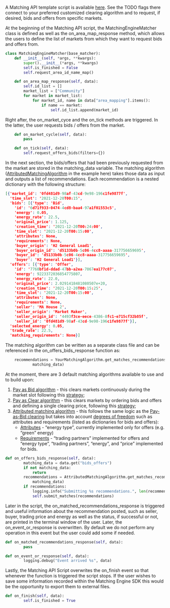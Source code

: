 A Matching API template script is available [here](https://github.com/gridsingularity/gsy-matching-engine-sdk/blob/master/gsy_matching_engine_sdk/setups/matching_engine_matcher.py). See the TODO flags there connect to your preferred customized clearing algorithm and to request, if desired, bids and offers from specific markets.

At the beginning of the Matching API script, the MatchingEngineMatcher class is defined as well as the on_area_map_response method, which allows the users to define the list of markets from which they want to request bids and offers from.

```python
class MatchingEngineMatcher(base_matcher):
    def __init__(self, *args, **kwargs):
        super().__init__(*args, **kwargs)
        self.is_finished = False
        self.request_area_id_name_map()

    def on_area_map_response(self, data):
        self.id_list = []
        market_list = ["Community"]
        for market in market_list:
            for market_id, name in data["area_mapping"].items():
                if name == market:
                    self.id_list.append(market_id)
```
Right after, the on_market_cyce and the on_tick methods are triggered. In the latter, the user requests bids / offers from the market.

```python
    def on_market_cycle(self, data):
        pass

    def on_tick(self, data):
        self.request_offers_bids(filters={})
```
In the next section, the bids/offers that had been previously requested from the market are stored in the matching_data variable. The matching algorithm ([AttributedMatchingAlgorithm](https://github.com/gridsingularity/gsy-matching-engine-sdk/blob/master/gsy_matching_engine_sdk/matching_algorithms/attributed_matching_algorithm.py) in the example here) takes those data as input and outputs a list of recommendations. Each recommendation is a nested dictionary with the following structure:

```json
[{'market_id': '0fd481d9-98af-43cd-9e98-196c1fe9877f',
  'time_slot': '2021-12-20T00:15',
  'bids': [{'type': 'Bid',
    'id': '6d71f933-0474-4cd8-baa4-97a1f01553c5',
    'energy': 0.05,
    'energy_rate': 22.5,
    'original_price': 1.125,
    'creation_time': '2021-12-20T00:24:00',
    'time_slot': '2021-12-20T00:15:00',
    'attributes': None,
    'requirements': None,
    'buyer_origin': 'H2 General Load1',
    'buyer_origin_id': 'd5133b0b-5c06-4cc8-aaaa-317756659695',
    'buyer_id': 'd5133b0b-5c06-4cc8-aaaa-317756659695',
    'buyer': 'H2 General Load1'}],
  'offers': [{'type': 'Offer',
    'id': '7760bf1d-ddad-47bb-a2ea-7067ea177c07',
    'energy': 9223372036854775807,
    'energy_rate': 22.0,
    'original_price': 2.0291418481080507e+20,
    'creation_time': '2021-12-20T00:15:25',
    'time_slot': '2021-12-20T00:15:00',
    'attributes': None,
    'requirements': None,
    'seller': 'MA House 2',
    'seller_origin': 'Market Maker',
    'seller_origin_id': '4493f3ce-eece-4386-8fc1-e715cf32b85f',
    'seller_id': '0fd481d9-98af-43cd-9e98-196c1fe9877f'}],
  'selected_energy': 0.05,
  'trade_rate': 22.5,
  'matching_requirements': None}]
```

The matching algorithm can be written as a separate class file and can be referenced in the on_offers_bids_response function as:
```python
	recommendations = YourMatchingAlgorithm.get_matches_recommendations(
            matching_data)
```
At the moment, there are 3 default matching algorithms available to use and to build upon:

1. [Pay as Bid algorithm](https://github.com/gridsingularity/gsy-framework/blob/master/gsy_framework/matching_algorithms/pay_as_bid_matching_algorithm.py) - this clears markets continuously during the market slot following this [strategy](two-sided-pay-as-bid.md);
2. [Pay as Clear algorithm](https://github.com/gridsingularity/gsy-framework/blob/master/gsy_framework/matching_algorithms/pay_as_clear_matching_algorithm.py) - this clears markets by ordering bids and offers and defining a single clearing price, following this [strategy](two-sided-pay-as-clear.md);
3. [Attributed matching algorithm](https://github.com/gridsingularity/gsy-matching-engine-sdk/blob/master/gsy_matching_engine_sdk/matching_algorithms/attributed_matching_algorithm.py) - this follows the same logic as the [Pay-as-Bid clearing](https://github.com/gridsingularity/gsy-framework/blob/master/gsy_framework/matching_algorithms/pay_as_bid_matching_algorithm.py) but takes into account [degrees of freedom](degrees-of-freedom.md) such as attributes and requirements (listed as dictionaries for bids and offers):
    - [Attributes](https://github.com/gridsingularity/d3a-api-client/blob/master/README.md#attributes) - “energy type”, currently implemented only for offers (e.g. “green” energy)
    - [Requirements](https://github.com/gridsingularity/d3a-api-client/blob/master/README.md#requirements) - “trading partners” implemented for offers and “energy type”, “trading partners”, “energy”, and “price” implemented for bids.

```python
def on_offers_bids_response(self, data):
        matching_data = data.get("bids_offers")
        if not matching_data:
            return
        recommendations = AttributedMatchingAlgorithm.get_matches_recommendations(
            matching_data)
        if recommendations:
            logging.info("Submitting %s recommendations.", len(recommendations))
            self.submit_matches(recommendations)
```

Later in the script, the on_matched_recommendations_response is triggered and useful information about the recommendation posted, such as seller, buyer, trading price and energy as well as the status, if successful or not, are printed in the terminal window of the user. Later, the on_event_or_response is overwritten. By default we do not perform any operation in this event but the user could add some if needed.

```python
def on_matched_recommendations_response(self, data):
        pass

def on_event_or_response(self, data):
        logging.debug("Event arrived %s", data)
```

Lastly, the Matching API Script overwrites the on_finish event so that whenever the function is triggered the script stops. If the user wishes to save some information recorded within the Matching Engine SDK this would be the opportunity to export them to external files.
```python
def on_finish(self, data):
        self.is_finished = True
```
